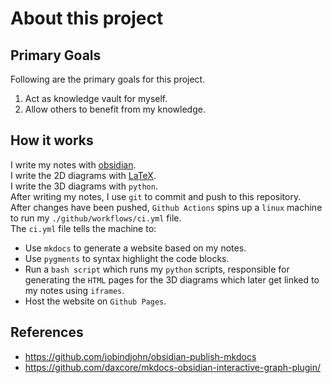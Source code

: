 # About this project
## Primary Goals
Following are the primary goals for this project.
1. Act as knowledge vault for myself.
2. Allow others to benefit from my knowledge.

## How it works
I write my notes with [obsidian](https://obsidian.md/).  
I write the 2D diagrams with [LaTeX](https://www.latex-project.org/).  
I write the 3D diagrams with `python`.  
After writing my notes, I use `git` to commit and push to this repository.  
After changes have been pushed, `Github Actions` spins up a `linux` machine to run my `./github/workflows/ci.yml` file.  
The `ci.yml` file tells the machine to:
- Use `mkdocs` to generate a website based on my notes.
- Use `pygments` to syntax highlight the code blocks.
- Run a `bash script` which runs my `python` scripts, responsible for generating the `HTML` pages for the 3D diagrams which later get linked to my notes using `iframes`.
- Host the website on `Github Pages`.

## References
- https://github.com/jobindjohn/obsidian-publish-mkdocs
- https://github.com/daxcore/mkdocs-obsidian-interactive-graph-plugin/

